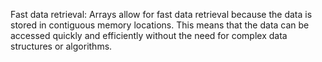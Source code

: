 Fast data retrieval: Arrays allow for fast data retrieval because the data is stored in contiguous memory locations. This means that the data can be accessed quickly and efficiently without the need for complex data structures or algorithms.
